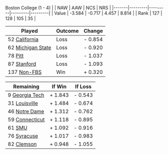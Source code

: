 Boston College (1 - 4)
|       |   NAW   |   AAW   |   NCS   |   NRS   |
|-------|---------|---------|---------|---------|
| Value |  -3.584 |  -0.717 |   4.457 |   8.814 |
| Rank  |     127 |     128 |     105 |      35 |

| Played                    | Outcome    |  Change  |
|---------------------------|------------|----------|
|  52 [California            ](California.md)| Loss       | -  0.854 |
|  62 [Michigan State        ](MichiganState.md)| Loss       | -  0.920 |
|  78 [Pitt                  ](Pitt.md)| Loss       | -  1.037 |
|  87 [Stanford              ](Stanford.md)| Loss       | -  1.093 |
| 137 [Non-FBS               ](NonFBS.md)| Win        | +  0.320 |

| Remaining                 |  If Win  |  If Loss |
|---------------------------|----------|----------|
|   9 [Georgia Tech          ](GeorgiaTech.md)| +  1.843 | -  0.543 |
|  31 [Louisville            ](Louisville.md)| +  1.484 | -  0.674 |
|  46 [Notre Dame            ](NotreDame.md)| +  1.312 | -  0.762 |
|  59 [Connecticut           ](Connecticut.md)| +  1.118 | -  0.895 |
|  61 [SMU                   ](SMU.md)| +  1.092 | -  0.916 |
|  76 [Syracuse              ](Syracuse.md)| +  1.017 | -  0.983 |
|  82 [Clemson               ](Clemson.md)| +  0.948 | -  1.055 |

